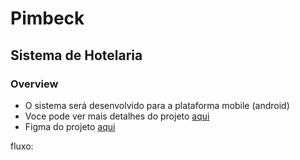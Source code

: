 # Pimbeck
## Sistema de Hotelaria
### Overview
- O sistema será desenvolvido para a plataforma mobile (android)
- Voce pode ver mais detalhes do projeto [aqui](https://github.com/Jefferson-Bueno-Da-Silva/PIM_III)
- Figma do projeto [aqui](https://www.figma.com/file/8BZ13ziARhjEUC2CIDcL7p/PimBeck-hotel?node-id=23%3A2)

fluxo: 